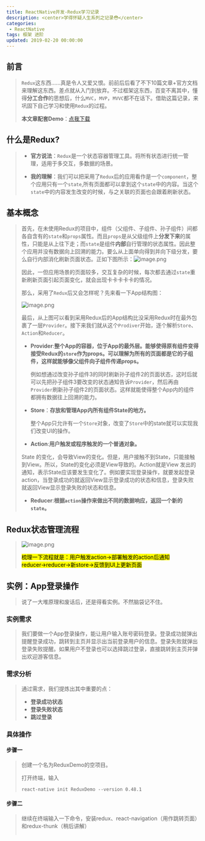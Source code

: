 ```yaml
---
title: ReactNative开发-Redux学习记录
description: <center>学得怀疑人生系列之记录😳</center>
categories:
 - ReactNative
tags: 框架 进阶
updated: 2019-02-20 00:00:00
---
```


## 前言

> `Redux`这东西……真是令人又爱又恨。前前后后看了不下10篇文章+官方文档来理解这东西。差点就从入门到放弃。不过框架这东西，百变不离其中，懂得**分工合作**的思想后，什么`MVC`，`MVP`，`MVVC`都不在话下。借助这篇记录，来巩固下自己学习和使用`Redux`的过程。
>
> **本文章配套Demo**：[点我下载](<https://codeload.github.com/lyichao/ReduxDemo/zip/master>)

## 什么是Redux?

> - **官方说法**：`Redux`是一个状态容器管理工具。将所有状态进行统一管理，适用于多交互，多数据的场景。
>
> - **我的理解**：我们可以把采用了`Redux`后的应用看作是一个`component`，整个应用只有一个`state`,所有页面都可以拿到这个`state`中的内容。当这个`state`中的内容发生改变的时候，与之关联的页面也会跟着刷新状态。

## 基本概念

> 首先，在未使用Redux的项目中，组件（父组件、子组件、孙子组件）间都各自含有的`state`和`props`属性。而且`props`是从父级组件上**分发下来**的属性，只能是从上往下走；而`state`是组件**内部**自行管理的状态属性。因此整个应用并没有数据向上回溯的能力。要么从上面单向得到并向下级分发，要么自行内部消化刷新页面状态。正如下图所示：![image.png](https://upload-images.jianshu.io/upload_images/8154981-fdf3c02ac9c6db0c.png?imageMogr2/auto-orient/strip%7CimageView2/2/w/1240)
>
> 因此，一但应用场景的页面较多，交互复杂的时候，每次都去通过`state`重新刷新页面引起页面变化，就会出现卡卡卡卡卡的情况。
>
> 那么，采用了`Redux`后又会怎样呢？先来看一下App结构图：
>
> ![image.png](https://upload-images.jianshu.io/upload_images/8154981-f6db3205e483de42.png?imageMogr2/auto-orient/strip%7CimageView2/2/w/1240)
>
> 最后，从上图可以看到采用Redux后的App结构比没采用Redux时在最外包裹了一层`Provider`。接下来我们就从这个`Prodiver`开始，逐个解析`Store`、`Action`和`Reducer`。
>
> - **Provider**:**整个App的容器，位于App的最外层。能够使得原有组件变得接受Redux的`store`作为props。可以理解为所有的页面都是它的子组件，这样就能够像父组件向子组件传递props。**
>
>   例如想通过改变孙子组件3的同时刷新孙子组件2的页面状态，这时后就可以先把孙子组件3要改变的状态通知告诉`Provider`，然后再由`Provider`刷新孙子组件2的页面状态。这样就能使得整个App内的组件都拥有数据往上回溯的能力。
>
> - **Store**：**存放和管理App内所有组件State的地方。**
>
>   整个App只允许有一个`Store`对象，改变了`Store`中的state就可以实现我们改变UI的操作。
>
> -  **Action**:**用户触发或程序触发的一个普通对象。**
>
>   State 的变化，会导致View的变化。但是，用户接触不到State，只能接触到View。所以，State的变化必须是View导致的。Action就是View 发出的通知，表示State应该要发生变化了。例如要实现登录操作，就要发起登录action，当登录成功的就返回View显示登录成功的状态和信息，登录失败就返回View显示登录失败的状态和信息。
>
> - **Reducer**:**根据`action`操作来做出不同的数据响应，返回一个新的`state`。**

## Redux状态管理流程

> ![image.png](https://upload-images.jianshu.io/upload_images/8154981-67c5bdc3f12e01f5.png?imageMogr2/auto-orient/strip%7CimageView2/2/w/1240)
>
> <mark>梳理一下流程就是：用户触发action→部署触发的action后通知reducer→reducer→新store→反馈到UI上更新页面</mark>

## 实例：App登录操作

> 说了一大堆原理和废话后，还是得看实例。不然脑袋记不住。

### 实例需求

> 我们要做一个App登录操作，能让用户输入账号密码登录。登录成功就弹出提醒登录成功，跳转到主页并显示出当前登录用户的信息。登录失败就弹出登录失败提醒。如果用户不登录也可以选择跳过登录，直接跳转到主页并弹出欢迎游客信息。

### 需求分析

> 通过需求，我们提炼出其中重要的点：
>
> - **登录成功状态**
> - **登录失败状态**
> - **跳过登录**

### 具体操作

#### 步骤一

> 创建一个名为ReduxDemo的空项目。
>
> 打开终端，输入
>
> ```
> react-native init ReduxDemo --version 0.48.1
> ```

#### 步骤二

> 继续在终端输入一下命令，安装redux、react-navigation（用作跳转页面）和redux-thunk（稍后讲解）
>
> ```
> 
> ```